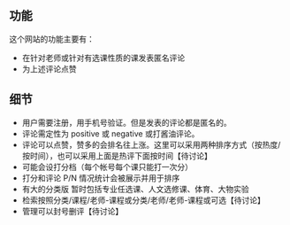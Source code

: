 ## 功能

这个网站的功能主要有：

+ 在针对老师或针对有选课性质的课发表匿名评论
+ 为上述评论点赞

## 细节

+ 用户需要注册，用手机号验证。但是发表的评论都是匿名的。
+ 评论需定性为 positive 或 negative 或打酱油评论。
+ 评论可以点赞，赞多的会排名往上涨。这里可以采用两种排序方式（按热度/按时间），也可以采用上面是热评下面按时间【待讨论】
+ 可能会设打分档（每个帐号每个课只能打一次分）
+ 打分和评论 P/N 情况统计会被展示并用于排序
+ 有大的分类版 暂时包括专业任选课、人文选修课、体育、大物实验
+ 检索按照分类/课程/老师-课程或分类/老师/老师-课程或可选【待讨论】
+ 管理可以封号删评【待讨论】